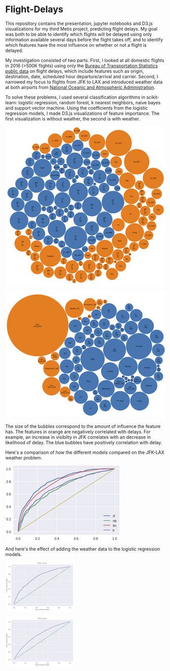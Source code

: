 # Flight-Delays

This repository contains the presentation, jupyter notebooks and D3.js visualizations for my third Metis project, predicting flight delays. My goal was both to be able to identify which flights will be delayed using only information available several days before the flight takes off, and to identify which features have the most influence on whether or not a flight is delayed. 

My investigation consisted of two parts. First, I looked at all domestic flights in 2016 (>500K flights) using only the [Bureau of Transportation Statistics public data](https://www.transtats.bts.gov/DL_SelectFields.asp?Table_ID=236) on flight delays, which include features such as origin, destination, date, scheduled hour departure/arrival and carrier. Second, I narrowed my focus to flights from JFK to LAX and introduced weather data at both airports from [National Oceanic and Atmospheric Administration](https://www.ncdc.noaa.gov/cdo-web/).

To solve these problems, I used several classification algorithms in scikit-learn: logistic regression, random forest, k nearest neighbors, naive bayes and support vector machine. Using the coefficients from the logistic regression models, I made D3.js visualizations of feature importance. The first visualization is without weather, the second is with weather.

![Feature Importance No Weather](https://github.com/michaelaaroncantrell/Flight-Delays/blob/master/images/All-Bubbles.png)

![Feature Importance Weather](https://github.com/michaelaaroncantrell/Flight-Delays/blob/master/images/Weather-Bubbles.png)

The size of the bubbles correspond to the amount of influence the feature has. The features in orange are negatively correlated with delays. For example, an increase in visibilty in JFK correlates with an decrease in likelihood of delay. The blue bubbles have positively correlation with delay.

Here's a comparison of how the different models compared on the JFK-LAX weather problem.

![Comparison-Weather](https://github.com/michaelaaroncantrell/Flight-Delays/blob/master/images/model-comparison.png)

And here's the effect of adding the weather data to the logistic regression models.

![Logistic Regression With Weather](https://github.com/michaelaaroncantrell/Flight-Delays/blob/master/images/Weather-LR-ROC.png)

![Logistic Regression Without Weather](https://github.com/michaelaaroncantrell/Flight-Delays/blob/master/images/LR-ROC.png)





